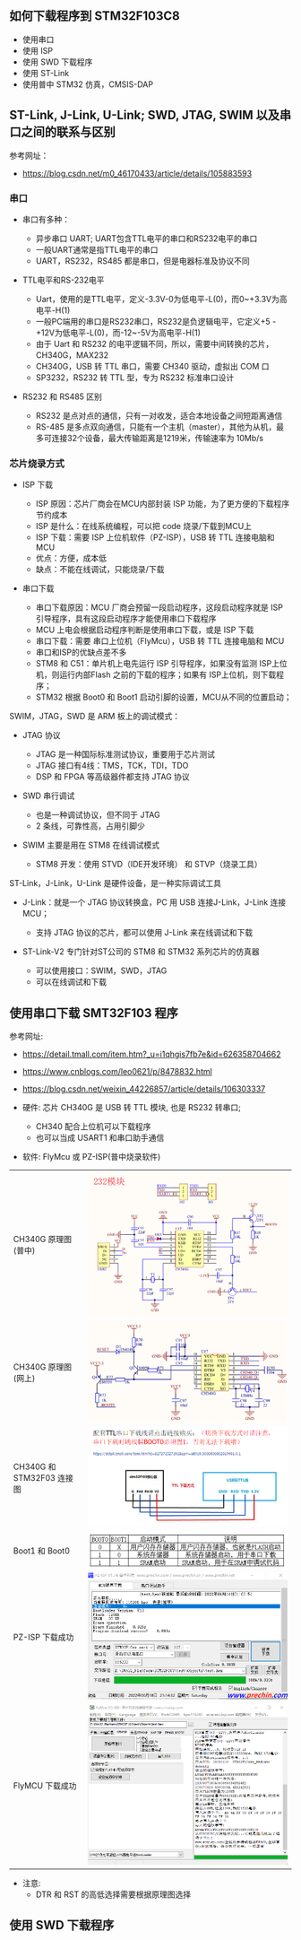 ## 如何下载程序到 STM32F103C8

- 使用串口
- 使用 ISP
- 使用 SWD 下载程序
- 使用 ST-Link
- 使用普中 STM32 仿真，CMSIS-DAP

## ST-Link, J-Link, U-Link; SWD, JTAG, SWIM 以及串口之间的联系与区别

参考网址：

- https://blog.csdn.net/m0_46170433/article/details/105883593

### 串口

- 串口有多种：
  - 异步串口 UART; UART包含TTL电平的串口和RS232电平的串口
  - 一般UART通常是指TTL电平的串口
  - UART，RS232，RS485 都是串口，但是电器标准及协议不同

- TTL电平和RS-232电平
  - Uart，使用的是TTL电平，定义-3.3V-0为低电平-L(0)，而0~+3.3V为高电平-H(1)
  - 一般PC端用的串口是RS232串口，RS232是负逻辑电平，它定义+5 -+12V为低电平-L(0)，而-12~-5V为高电平-H(1)
  - 由于 Uart 和 RS232 的电平逻辑不同，所以，需要中间转换的芯片，CH340G，MAX232
  - CH340G，USB 转 TTL 串口，需要 CH340 驱动，虚拟出 COM 口
  - SP3232，RS232 转 TTL 型，专为 RS232 标准串口设计

- RS232 和 RS485 区别
  - RS232 是点对点的通信，只有一对收发，适合本地设备之间短距离通信
  - RS-485 是多点双向通信，只能有一个主机（master），其他为从机，最多可连接32个设备，最大传输距离是1219米，传输速率为 10Mb/s

### 芯片烧录方式

- ISP 下载
  - ISP 原因：芯片厂商会在MCU内部封装 ISP 功能，为了更方便的下载程序节约成本
  - ISP 是什么：在线系统编程，可以把 code 烧录/下载到MCU上
  - ISP 下载：需要 ISP 上位机软件（PZ-ISP），USB 转 TTL 连接电脑和 MCU
  - 优点：方便，成本低
  - 缺点：不能在线调试，只能烧录/下载

- 串口下载
  - 串口下载原因：MCU 厂商会预留一段启动程序，这段启动程序就是 ISP 引导程序，具有这段启动程序才能使用串口下载程序
  - MCU 上电会根据启动程序判断是使用串口下载，或是 ISP 下载
  - 串口下载：需要 串口上位机（FlyMcu），USB 转 TTL 连接电脑和 MCU
  - 串口和ISP的优缺点差不多
  - STM8 和 C51：单片机上电先运行 ISP 引导程序，如果没有监测 ISP上位机，则运行内部Flash 之前的下载的程序；如果有 ISP上位机，则下载程序；
  - STM32 根据 Boot0 和 Boot1 启动引脚的设置，MCU从不同的位置启动；

SWIM，JTAG，SWD 是 ARM 板上的调试模式：

- JTAG 协议
  - JTAG 是一种国际标准测试协议，重要用于芯片测试
  - JTAG 接口有4线：TMS，TCK，TDI，TDO
  - DSP 和 FPGA 等高级器件都支持 JTAG 协议

- SWD 串行调试
  - 也是一种调试协议，但不同于 JTAG
  - 2 条线，可靠性高，占用引脚少

- SWIM 主要是用在 STM8 在线调试模式
  - STM8 开发：使用 STVD（IDE开发环境） 和 STVP（烧录工具）

ST-Link，J-Link，U-Link 是硬件设备，是一种实际调试工具

- J-Link：就是一个 JTAG 协议转换盒，PC 用 USB 连接J-Link，J-Link 连接 MCU；
  - 支持 JTAG 协议的芯片，都可以使用 J-Link 来在线调试和下载

- ST-Link-V2 专门针对ST公司的 STM8 和 STM32 系列芯片的仿真器
  - 可以使用接口：SWIM，SWD，JTAG
  - 可以在线调试和下载

## 使用串口下载 SMT32F103 程序

参考网址:

- https://detail.tmall.com/item.htm?_u=i1qhgis7fb7e&id=626358704662
- https://www.cnblogs.com/leo0621/p/8478832.html
- https://blog.csdn.net/weixin_44226857/article/details/106303337

- 硬件: 芯片 CH340G 是 USB 转 TTL 模块, 也是 RS232 转串口;
  - CH340 配合上位机可以下载程序
  - 也可以当成 USART1 和串口助手通信
- 软件: FlyMcu 或 PZ-ISP(普中烧录软件)

|                           |                                       |
| ------------------------- | ------------------------------------- |
| CH340G 原理图(普中)       | ![img](./img/CH340G_SCH_PZ.png)       |
| CH340G 原理图(网上)       | ![img](./img/CH340G_SCH_Internet.png) |
| CH340G 和 STM32F03 连接图 | ![img](./img/CH340G_Connect.png)      |
| Boot1 和 Boot0            | ![img](./img/Boot0_Boot1.png)         |
| PZ-ISP 下载成功           | ![img](./img/PZ-ISP_download.png)     |
| FlyMCU 下载成功           | ![img](./img/FlyMcu_download.png)     |

- 注意:
  - DTR 和 RST 的高低选择需要根据原理图选择

## 使用 SWD 下载程序
